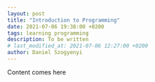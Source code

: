 ```yaml
---
layout: post
title: "Introduction to Programming"
date: 2021-07-06 19:38:00 +0200
tags: learning programming
description: To be written
# last_modified_at: 2021-07-06 12:27:00 +0200
author: Daniel Szogyenyi
---
```


Content comes here